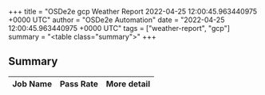 +++
title = "OSDe2e gcp Weather Report 2022-04-25 12:00:45.963440975 +0000 UTC"
author = "OSDe2e Automation"
date = "2022-04-25 12:00:45.963440975 +0000 UTC"
tags = ["weather-report", "gcp"]
summary = "<table class=\"summary\"></table>"
+++
## Summary

| Job Name | Pass Rate | More detail |
|----------|-----------|-------------|





